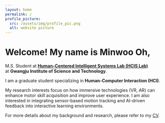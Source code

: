 ```yaml
---
layout: home
permalink: /
profile_picture:
  src: /assets/img/profile_pic.png
  alt: website picture
---
```


# Welcome! My name is **Minwoo Oh**,

<p class="subtitle">
  M.S. Student at <a href="https://www.hcis-lab.com/"><strong>Human-Centered Intelligent Systems Lab (HCIS Lab)</strong></a>
  <br>
  at <strong>Gwangju Institute of Science and Technology</strong>.
</p>

<p class="intro-paragraph">
  I am a graduate student specializing in <strong>Human-Computer Interaction (HCI)</strong>. 
</p>

<p class="intro-paragraph">
  My research interests focus on how immersive technologies (VR, AR) can enhance motor skill acquisition and improve user experience. I am also interested in integrating sensor-based motion tracking and AI-driven feedback into interactive learning environments.
</p>

<p class="intro-paragraph">
 For more details about my background and research, please refer to my <a href="https://drive.google.com/file/d/1WSEqU0TBr5O9-tE0tt0y2aDwtUwpjVpz/view?usp=drive_link">CV</a>.
</p>


